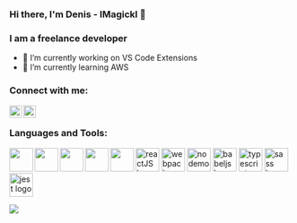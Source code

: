 <link rel="stylesheet" href="https://cdn.jsdelivr.net/gh/devicons/devicon@v2.15.1/devicon.min.css">

### Hi there, I'm Denis - lMagickl 👋

### I am a freelance developer
- 🔭 I’m currently working on VS Code Extensions
- 🌱 I’m currently learning AWS

### Connect with me:
<a href="https://twitter.com/MagicVirus43"><img align="left" width="22px" src="https://cdn.jsdelivr.net/npm/simple-icons@3.13.0/icons/twitter.svg" /></a>
<a href="https://www.linkedin.com/in/denis-karupovic-88aa00171"><img align="left" width="22px" src="https://cdn.jsdelivr.net/npm/simple-icons@3.13.0/icons/linkedin.svg" /></a>
<br>

### Languages and Tools:
<p>
<img align="left" width="42px" src="https://cdn.jsdelivr.net/gh/devicons/devicon/icons/php/php-original.svg" />
<img align="left" width="42px" src="https://cdn.jsdelivr.net/gh/devicons/devicon/icons/html5/html5-original-wordmark.svg" />
<img align="left" width="42px" src="https://cdn.jsdelivr.net/gh/devicons/devicon/icons/css3/css3-original-wordmark.svg" />
<img align="left" width="42px" src="https://cdn.jsdelivr.net/gh/devicons/devicon/icons/javascript/javascript-original.svg" />
<img align="left" width="42px" src="https://cdn.jsdelivr.net/gh/devicons/devicon/icons/java/java-original-wordmark.svg" />
<a href="https://reactjs.org/"><img alt="reactJS logo" src="https://reactjs.org/favicon.ico" width="42"></a>
<a href="https://webpack.js.org/"><img alt="webpack logo" src="https://webpack.js.org/icon_150x150.png" width="42"></a>
<a href="https://nodemon.io/"><img alt="nodemon logo" src="https://nodemon.io/nodemon.svg" width="42"></a>
<a href="https://babeljs.io/"><img alt="babeljs logo" src="https://babeljs.io//img/favicon.png" width="42"></a>
<a href="https://www.typescriptlang.org/"><img alt="typescript logo" src="https://www.typescriptlang.org/favicon.ico" width="42"></a>
<a href="https://sass-lang.com/"><img alt="sass logo" src="https://sass-lang.com/favicon.ico" width="42"></a>
<a href="https://jestjs.io"><img alt="jest logo" src="https://jestjs.io/img/favicon/favicon.ico" width="42"></a>
</p>

<a href="https://www.buymeacoffee.com/lMagickl"><img src="https://img.buymeacoffee.com/button-api/?text=Buy me a coffee&emoji=&slug=lMagickl&button_colour=FFDD00&font_colour=000000&font_family=Cookie&outline_colour=000000&coffee_colour=ffffff" /></a>

